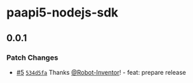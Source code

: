# paapi5-nodejs-sdk

## 0.0.1

### Patch Changes

- [#5](https://github.com/Robot-Inventor/paapi5-nodejs-sdk/pull/5) [`534d5fa`](https://github.com/Robot-Inventor/paapi5-nodejs-sdk/commit/534d5fa36a657f1413d12b419d76e5f222f384b0) Thanks [@Robot-Inventor](https://github.com/Robot-Inventor)! - feat: prepare release
